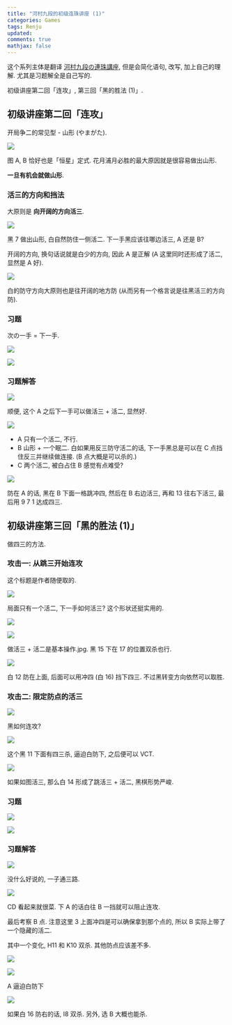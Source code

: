 ```yaml
---
title: "河村九段的初级连珠讲座 (1)"
categories: Games
tags: Renju
updated:
comments: true
mathjax: false
---
```


这个系列主体是翻译 [河村九段の連珠講座](http://www.kyogo.org/contents/kouza.html), 但是会简化语句, 改写, 加上自己的理解. 尤其是习题解全是自己写的.

初级讲座第二回「连攻」, 第三回「黑的胜法 (1)」.

<!-- more -->

## 初级讲座第二回「连攻」

开局争二的常见型 - 山形 (やまがた).

![](https://shiina18.github.io/assets/posts/images/20201025110118061_1752.png)

图 A, B 恰好也是「恒星」定式. 花月浦月必胜的最大原因就是很容易做出山形.

**一旦有机会就做山形**.

### 活三的方向和挡法

大原则是 **向开阔的方向活三**. 

![](https://shiina18.github.io/assets/posts/images/20201025110717440_11965.png)

黑 7 做出山形, 白自然防住一侧活二. 下一手黑应该往哪边活三, A 还是 B?

开阔的方向, 换句话说就是白少的方向, 因此 A 是正解 (A 这里同时还形成了活二, 显然是 A 好).

![](https://shiina18.github.io/assets/posts/images/20201025111044976_27380.png)

白的防守方向大原则也是往开阔的地方防 (从而另有一个格言说是往黑活三的方向防).

### 习题

次の一手 = 下一手.

![](https://shiina18.github.io/assets/posts/images/20201025111310119_15627.png)

![](https://shiina18.github.io/assets/posts/images/20201025111323576_2876.png)

### 习题解答

![](https://shiina18.github.io/assets/posts/images/20201025111642610_27721.png)

顺便, 这个 A 之后下一手可以做活三 + 活二, 显然好.

![](https://shiina18.github.io/assets/posts/images/20201025111653579_27200.png)

- A 只有一个活二, 不行. 
- B 山形 + 一个眠二. 白如果用反三防守活二的话, 下一手黑总是可以在 C 点挡住反三并继续做连接. (B 点大概是可以杀的.)
- C 两个活二, 被白占住 B 感觉有点难受?

![](https://shiina18.github.io/assets/posts/images/20201025111608957_29622.png)

防在 A 的话, 黑在 B 下面一格跳冲四, 然后在 B 右边活三, 再和 13 往右下活三, 最后用 9 7 1 达成四三.

## 初级讲座第三回「黑的胜法 (1)」

做四三的方法.

### 攻击一: 从跳三开始连攻

这个标题是作者随便取的.

![](https://shiina18.github.io/assets/posts/images/20201025115031809_25323.png)

局面只有一个活二, 下一手如何活三? 这个形状还挺实用的.

![](https://shiina18.github.io/assets/posts/images/20201025115100982_27824.png)

![](https://shiina18.github.io/assets/posts/images/20201025115113865_5223.png)

做活三 + 活二是基本操作.jpg. 黑 15 下在 17 的位置双杀也行.

![](https://shiina18.github.io/assets/posts/images/20201025115541733_18785.png)

白 12 防在上面, 后面可以用冲四 (白 16) 挡下四三. 不过黑转变方向依然可以取胜.

### 攻击二: 限定防点的活三

![](https://shiina18.github.io/assets/posts/images/20201025115859506_29824.png)

黑如何连攻?

![](https://shiina18.github.io/assets/posts/images/20201025120114475_27053.png)

这个黑 11 下面有四三杀, 逼迫白防下, 之后便可以 VCT.

![](https://shiina18.github.io/assets/posts/images/20201025120228088_26750.png)

如果如图活三, 那么白 14 形成了跳活三 + 活二, 黑棋形势严峻.

### 习题

![](https://shiina18.github.io/assets/posts/images/20201025120734149_25365.png)

![](https://shiina18.github.io/assets/posts/images/20201025120744428_3317.png)

### 习题解答

![](https://shiina18.github.io/assets/posts/images/20201025130851798_12905.png)

没什么好说的, 一子通三路.

![](https://shiina18.github.io/assets/posts/images/20201025130922714_1947.png)

CD 看起来就很菜. 下 A 的话白往 B 一挡就可以阻止连攻.

最后考察 B 点. 注意这里 3 上面冲四是可以确保拿到那个点的, 所以 B 实际上带了一个隐藏的活二.

其中一个变化, H11 和 K10 双杀. 其他防点应该差不多.

![](https://shiina18.github.io/assets/posts/images/20201027120919304_19220.png)

![](https://shiina18.github.io/assets/posts/images/20201025133409240_22600.png)

A 逼迫白防下

![](https://shiina18.github.io/assets/posts/images/20201026215924852_29849.png)

如果白 16 防右的话, I8 双杀. 另外, 选 B 大概也能杀.